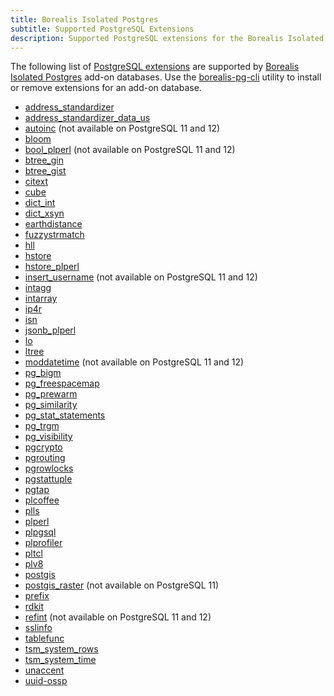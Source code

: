 ```yaml
---
title: Borealis Isolated Postgres
subtitle: Supported PostgreSQL Extensions
description: Supported PostgreSQL extensions for the Borealis Isolated Postgres add-on
---
```


The following list of [PostgreSQL extensions](https://www.postgresql.org/docs/14/extend-how.html) are supported by [Borealis Isolated Postgres](https://elements.heroku.com/addons/borealis-pg) add-on databases. Use the [borealis-pg-cli](https://www.npmjs.com/package/borealis-pg-cli) utility to install or remove extensions for an add-on database.

- [address_standardizer](https://postgis.net/docs/manual-3.1/Address_Standardizer.html)
- [address_standardizer_data_us](https://postgis.net/docs/manual-3.1/Address_Standardizer.html)
- [autoinc](https://www.postgresql.org/docs/14/contrib-spi.html#id-1.11.7.47.6) (not available on PostgreSQL 11 and 12)
- [bloom](https://www.postgresql.org/docs/14/bloom.html)
- [bool_plperl](https://www.postgresql.org/docs/14/plperl-funcs.html) (not available on PostgreSQL 11 and 12)
- [btree_gin](https://www.postgresql.org/docs/14/btree-gin.html)
- [btree_gist](https://www.postgresql.org/docs/14/btree-gist.html)
- [citext](https://www.postgresql.org/docs/14/citext.html)
- [cube](https://www.postgresql.org/docs/14/cube.html)
- [dict_int](https://www.postgresql.org/docs/14/dict-int.html)
- [dict_xsyn](https://www.postgresql.org/docs/14/dict-xsyn.html)
- [earthdistance](https://www.postgresql.org/docs/14/earthdistance.html)
- [fuzzystrmatch](https://www.postgresql.org/docs/14/fuzzystrmatch.html)
- [hll](https://github.com/citusdata/postgresql-hll)
- [hstore](https://www.postgresql.org/docs/14/hstore.html)
- [hstore_plperl](https://www.postgresql.org/docs/14/hstore.html#id-1.11.7.25.11)
- [insert_username](https://www.postgresql.org/docs/14/contrib-spi.html#id-1.11.7.47.7) (not available on PostgreSQL 11 and 12)
- [intagg](https://www.postgresql.org/docs/14/intagg.html)
- [intarray](https://www.postgresql.org/docs/14/intarray.html)
- [ip4r](https://github.com/RhodiumToad/ip4r)
- [isn](https://www.postgresql.org/docs/14/isn.html)
- [jsonb_plperl](https://www.postgresql.org/docs/14/datatype-json.html#id-1.5.7.22.20)
- [lo](https://www.postgresql.org/docs/14/lo.html)
- [ltree](https://www.postgresql.org/docs/14/ltree.html)
- [moddatetime](https://www.postgresql.org/docs/14/contrib-spi.html#id-1.11.7.47.8) (not available on PostgreSQL 11 and 12)
- [pg_bigm](https://pgbigm.osdn.jp/pg_bigm_en-1-2.html)
- [pg_freespacemap](https://www.postgresql.org/docs/14/pgfreespacemap.html)
- [pg_prewarm](https://www.postgresql.org/docs/14/pgprewarm.html)
- [pg_similarity](https://github.com/eulerto/pg_similarity)
- [pg_stat_statements](https://www.postgresql.org/docs/14/pgstatstatements.html)
- [pg_trgm](https://www.postgresql.org/docs/14/pgtrgm.html)
- [pg_visibility](https://www.postgresql.org/docs/14/pgvisibility.html)
- [pgcrypto](https://www.postgresql.org/docs/14/pgcrypto.html)
- [pgrouting](https://docs.pgrouting.org/3.2/en/index.html)
- [pgrowlocks](https://www.postgresql.org/docs/14/pgrowlocks.html)
- [pgstattuple](https://www.postgresql.org/docs/14/pgstattuple.html)
- [pgtap](https://pgtap.org/)
- [plcoffee](https://github.com/plv8/plv8/blob/v2.3.15/doc/plv8.md#coffeescript-example)
- [plls](https://github.com/plv8/plv8/blob/v2.3.15/doc/plv8.md#livescript-example)
- [plperl](https://www.postgresql.org/docs/14/plperl.html)
- [plpgsql](https://www.postgresql.org/docs/14/plpgsql.html)
- [plprofiler](https://github.com/bigsql/plprofiler)
- [pltcl](https://www.postgresql.org/docs/14/pltcl.html)
- [plv8](https://github.com/plv8/plv8)
- [postgis](https://www.postgis.net/docs/manual-3.2/)
- [postgis_raster](https://www.postgis.net/docs/manual-3.1/using_raster_dataman.html) (not available on PostgreSQL 11)
- [prefix](https://github.com/dimitri/prefix)
- [rdkit](https://www.rdkit.org/docs/Cartridge.html)
- [refint](https://www.postgresql.org/docs/14/contrib-spi.html#id-1.11.7.47.5) (not available on PostgreSQL 11 and 12)
- [sslinfo](https://www.postgresql.org/docs/14/sslinfo.html)
- [tablefunc](https://www.postgresql.org/docs/14/tablefunc.html)
- [tsm_system_rows](https://www.postgresql.org/docs/14/tsm-system-rows.html)
- [tsm_system_time](https://www.postgresql.org/docs/14/tsm-system-time.html)
- [unaccent](https://www.postgresql.org/docs/14/unaccent.html)
- [uuid-ossp](https://www.postgresql.org/docs/14/uuid-ossp.html)

